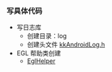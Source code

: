 ### 写具体代码

- 写日志库
    - 创建目录：log
    - 创建头文件 [kkAndroidLog.h](../../../../../openGL/src/main/cpp/log/kkAndroidLog.h)
- EGL 帮助类创建
    - [EglHelper](../../../../../openGL/src/main/cpp/egl/EglHelper.cpp)